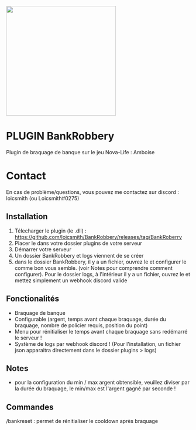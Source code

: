 <img src="https://i.imgur.com/94JrcaX.png" width="300"/>

# PLUGIN BankRobbery

Plugin de braquage de banque sur le jeu Nova-Life : Amboise

# Contact

En cas de problème/questions, vous pouvez me contactez sur discord : loicsmith (ou Loicsmith#0275)


## Installation
1. Télecharger le plugin (le .dll) : https://github.com/loicsmith/BankRobbery/releases/tag/BankRoberry
2. Placer le dans votre dossier plugins de votre serveur
3. Démarrer votre serveur
4. Un dossier BankRobbery et logs viennent de se créer
5. dans le dossier BankRobbery, il y a un fichier, ouvrez le et configurer le comme bon vous semble. (voir Notes pour comprendre comment configurer). Pour le dossier logs, à l'intérieur il y a un fichier, ouvrez le et mettez simplement un webhook discord valide


## Fonctionalités

- Braquage de banque
- Configurable (argent, temps avant chaque braquage, durée du braquage, nombre de policier requis, position du point)
- Menu pour rénitialiser le temps avant chaque braquage sans redémarré le serveur !
- Système de logs par webhook discord ! (Pour l'installation, un fichier json apparaitra directement dans le dossier plugins > logs)

## Notes

- pour la configuration du min / max argent obtensible, veuillez diviser par la durée du braquage, le min/max est l'argent gagné par seconde !
  
## Commandes

/bankreset : permet de rénitialiser le cooldown après braquage
